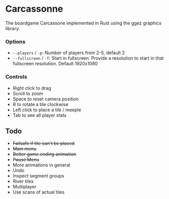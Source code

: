 # Carcassonne

The boardgame Carcassone implemented in Rust using the ggez graphics library.

### Options

 * `--players` / `-p`: Number of players from 2-5, default 2
 * `--fullscreen` / `-f`: Start in fullscreen. Provide a resolution to start in that fullscreen resolution. Default 1920x1080

### Controls

* Right click to drag
* Scroll to zoom
* Space to reset camera position
* R to rotate a tile clockwise
* Left click to place a tile / meeple
* Tab to see all player stats

## Todo

* ~~Failsafe if tile can't be placed~~
* ~~Main menu~~
* ~~Better game ending animation~~
* ~~Pause Menu~~
* More animations in general
* Undo
* Inspect segment groups
* River tiles
* Multiplayer
* Use scans of actual tiles
